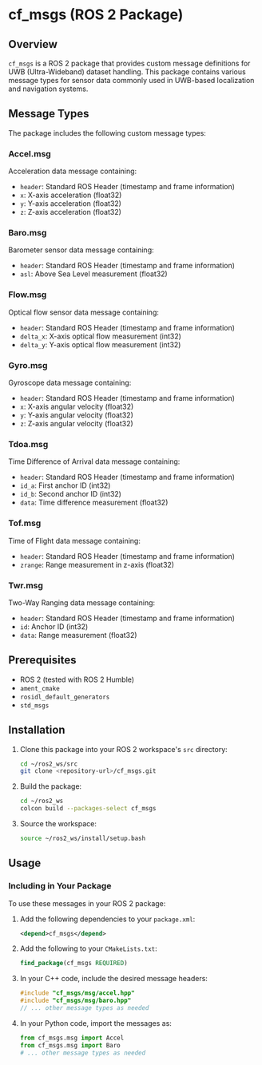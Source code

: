 # cf_msgs (ROS 2 Package)

## Overview
`cf_msgs` is a ROS 2 package that provides custom message definitions for UWB (Ultra-Wideband) dataset handling. This package contains various message types for sensor data commonly used in UWB-based localization and navigation systems.

## Message Types
The package includes the following custom message types:

### Accel.msg
Acceleration data message containing:
- `header`: Standard ROS Header (timestamp and frame information)
- `x`: X-axis acceleration (float32)
- `y`: Y-axis acceleration (float32)
- `z`: Z-axis acceleration (float32)

### Baro.msg
Barometer sensor data message containing:
- `header`: Standard ROS Header (timestamp and frame information)
- `asl`: Above Sea Level measurement (float32)

### Flow.msg
Optical flow sensor data message containing:
- `header`: Standard ROS Header (timestamp and frame information)
- `delta_x`: X-axis optical flow measurement (int32)
- `delta_y`: Y-axis optical flow measurement (int32)

### Gyro.msg
Gyroscope data message containing:
- `header`: Standard ROS Header (timestamp and frame information)
- `x`: X-axis angular velocity (float32)
- `y`: Y-axis angular velocity (float32)
- `z`: Z-axis angular velocity (float32)

### Tdoa.msg
Time Difference of Arrival data message containing:
- `header`: Standard ROS Header (timestamp and frame information)
- `id_a`: First anchor ID (int32)
- `id_b`: Second anchor ID (int32)
- `data`: Time difference measurement (float32)

### Tof.msg
Time of Flight data message containing:
- `header`: Standard ROS Header (timestamp and frame information)
- `zrange`: Range measurement in z-axis (float32)

### Twr.msg
Two-Way Ranging data message containing:
- `header`: Standard ROS Header (timestamp and frame information)
- `id`: Anchor ID (int32)
- `data`: Range measurement (float32)

## Prerequisites
- ROS 2 (tested with ROS 2 Humble)
- `ament_cmake`
- `rosidl_default_generators`
- `std_msgs`

## Installation

1. Clone this package into your ROS 2 workspace's `src` directory:
   ```bash
   cd ~/ros2_ws/src
   git clone <repository-url>/cf_msgs.git
   ```

2. Build the package:
   ```bash
   cd ~/ros2_ws
   colcon build --packages-select cf_msgs
   ```

3. Source the workspace:
   ```bash
   source ~/ros2_ws/install/setup.bash
   ```

## Usage

### Including in Your Package
To use these messages in your ROS 2 package:

1. Add the following dependencies to your `package.xml`:
   ```xml
   <depend>cf_msgs</depend>
   ```

2. Add the following to your `CMakeLists.txt`:
   ```cmake
   find_package(cf_msgs REQUIRED)
   ```

3. In your C++ code, include the desired message headers:
   ```cpp
   #include "cf_msgs/msg/accel.hpp"
   #include "cf_msgs/msg/baro.hpp"
   // ... other message types as needed
   ```

4. In your Python code, import the messages as:
   ```python
   from cf_msgs.msg import Accel
   from cf_msgs.msg import Baro
   # ... other message types as needed
   ```

